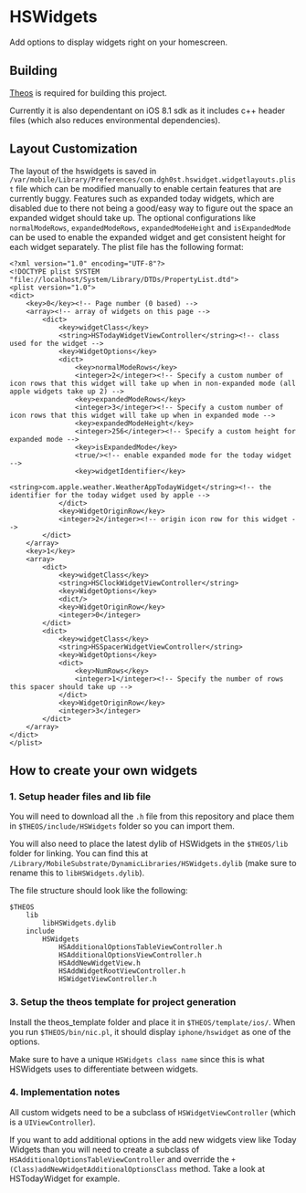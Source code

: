 # HSWidgets

Add options to display widgets right on your homescreen.

## Building

[Theos](https://github.com/theos/theos) is required for building this project.

Currently it is also dependentant on iOS 8.1 sdk as it includes c++ header files (which also reduces environmental dependencies).

## Layout Customization

The layout of the hswidgets is saved in `/var/mobile/Library/Preferences/com.dgh0st.hswidget.widgetlayouts.plist` file which can be modified manually to enable certain features that are currently buggy. Features such as expanded today widgets, which are disabled due to there not being a good/easy way to figure out the space an expanded widget should take up. The optional configurations like `normalModeRows`, `expandedModeRows`, `expandedModeHeight` and `isExpandedMode` can be used to enable the expanded widget and get consistent height for each widget separately. The plist file has the following format:

```
<?xml version="1.0" encoding="UTF-8"?>
<!DOCTYPE plist SYSTEM "file://localhost/System/Library/DTDs/PropertyList.dtd">
<plist version="1.0">
<dict>
	<key>0</key><!-- Page number (0 based) -->
	<array><!-- array of widgets on this page -->
		<dict>
			<key>widgetClass</key>
			<string>HSTodayWidgetViewController</string><!-- class used for the widget -->
			<key>WidgetOptions</key>
			<dict>
				<key>normalModeRows</key>
				<integer>2</integer><!-- Specify a custom number of icon rows that this widget will take up when in non-expanded mode (all apple widgets take up 2) -->
				<key>expandedModeRows</key>
				<integer>3</integer><!-- Specify a custom number of icon rows that this widget will take up when in expanded mode -->
				<key>expandedModeHeight</key>
				<integer>256</integer><!-- Specify a custom height for expanded mode -->
				<key>isExpandedMode</key>
				<true/><!-- enable expanded mode for the today widget -->
				<key>widgetIdentifier</key>
				<string>com.apple.weather.WeatherAppTodayWidget</string><!-- the identifier for the today widget used by apple -->
			</dict>
			<key>WidgetOriginRow</key>
			<integer>2</integer><!-- origin icon row for this widget -->
		</dict>
	</array>
	<key>1</key>
	<array>
		<dict>
			<key>widgetClass</key>
			<string>HSClockWidgetViewController</string>
			<key>WidgetOptions</key>
			<dict/>
			<key>WidgetOriginRow</key>
			<integer>0</integer>
		</dict>
		<dict>
			<key>widgetClass</key>
			<string>HSSpacerWidgetViewController</string>
			<key>WidgetOptions</key>
			<dict>
				<key>NumRows</key>
				<integer>1</integer><!-- Specify the number of rows this spacer should take up -->
			</dict>
			<key>WidgetOriginRow</key>
			<integer>3</integer>
		</dict>
	</array>
</dict>
</plist>
```

## How to create your own widgets

### 1. Setup header files and lib file

You will need to download all the `.h` file from this repository and place them in `$THEOS/include/HSWidgets` folder so you can import them.

You will also need to place the latest dylib of HSWidgets in the `$THEOS/lib` folder for linking. You can find this at `/Library/MobileSubstrate/DynamicLibraries/HSWidgets.dylib` (make sure to rename this to `libHSWidgets.dylib`).

The file structure should look like the following:

```
$THEOS
	lib
		libHSWidgets.dylib
	include
		HSWidgets
			HSAdditionalOptionsTableViewController.h
			HSAdditionalOptionsViewController.h
			HSAddNewWidgetView.h
			HSAddWidgetRootViewController.h
			HSWidgetViewController.h
```

### 3. Setup the theos template for project generation

Install the theos_template folder and place it in `$THEOS/template/ios/`. When you run `$THEOS/bin/nic.pl`, it should display `iphone/hswidget` as one of the options. 

Make sure to have a unique `HSWidgets class name` since this is what HSWidgets uses to differentiate between widgets.

### 4. Implementation notes

All custom widgets need to be a subclass of `HSWidgetViewController` (which is a `UIViewController`).

If you want to add additional options in the add new widgets view like Today Widgets than you will need to create a subclass of `HSAdditionalOptionsTableViewController` and override the `+(Class)addNewWidgetAdditionalOptionsClass` method. Take a look at HSTodayWidget for example.
